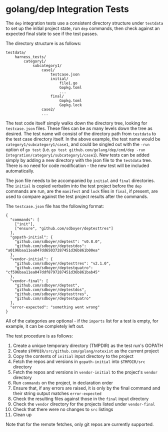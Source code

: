 # golang/dep Integration Tests

The `dep` integration tests use a consistent directory structure under `testdata`
to set up the initial project state, run `dep` commands, then check against an
expected final state to see if the test passes.

The directory structure is as follows:

    testdata/
        harness_tests/
            category1/
                subcategory1/
                    case1/
                        testcase.json
                        initial/
                            file1.go
                            Gopkg.toml
                            ...
                        final/
                            Gopkg.toml
                            Gopkg.lock
                    case2/
                    ...

The test code itself simply walks down the directory tree, looking for
`testcase.json` files.  These files can be as many levels down the tree as
desired.  The test name will consist of the directory path from `testdata` to
the test case directory itself.  In the above example, the test name would be
`category1/subcategory1/case1`, and could be singled out with the `-run` option
of `go test` (i.e.
`go test github.com/golang/dep/cmd/dep -run Integration/category1/subcategory1/case1`).
New tests can be added simply by adding a new directory with the json file to
the `testdata` tree.  There is no need for code modification - the new test
will be included automatically.

The json file needs to be accompanied by `initial` and `final` directories. The
`initial` is copied verbatim into the test project before the `dep` commands are
run, are the `manifest` and `lock` files in `final`, if present, are used to
compare against the test project results after the commands.

The `testcase.json` file has the following format:

    {
      "commands": [
        ["init"],
        ["ensure", "github.com/sdboyer/deptesttres"]
      ],
      "gopath-initial": {
        "github.com/sdboyer/deptest": "v0.8.0",
        "github.com/sdboyer/deptestdos": "a0196baa11ea047dd65037287451d36b861b00ea"
      },
      "vendor-initial": {
        "github.com/sdboyer/deptesttres": "v2.1.0",
        "github.com/sdboyer/deptestquatro": "cf596baa11ea047ddf8797287451d36b861bab45"
      },
      "vendor-final": [
        "github.com/sdboyer/deptest",
        "github.com/sdboyer/deptestdos",
        "github.com/sdboyer/deptesttres",
        "github.com/sdboyer/deptestquatro"
      ],
      "error-expected": "something went wrong"
    }

All of the categories are optional - if the `imports` list for a test is empty,
for example, it can be completely left out.

The test procedure is as follows:

1. Create a unique temporary directory (TMPDIR) as the test run's GOPATH
2. Create `$TMPDIR/src/github.com/golang/notexist` as the current project
3. Copy the contents of `initial` input directory to the project
4. Fetch the repos and versions in `gopath-initial` into `$TMPDIR/src` directory
5. Fetch the repos and versions in `vendor-initial` to the project's `vendor` directory
6. Run `commands` on the project, in declaration order
7. Ensure that, if any errors are raised, it is only by the final command and their string output matches `error-expected`
8. Check the resulting files against those in the `final` input directory
9. Check the `vendor` directory for the projects listed under `vendor-final`
10. Check that there were no changes to `src` listings
11. Clean up

Note that for the remote fetches, only git repos are currently supported.
